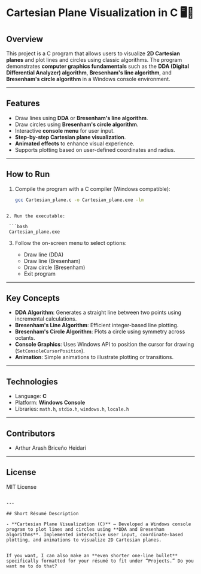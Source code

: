 # Cartesian Plane Visualization in C 🖥️📐

## Overview
This project is a C program that allows users to visualize **2D Cartesian planes** and plot lines and circles using classic algorithms. The program demonstrates **computer graphics fundamentals** such as the **DDA (Digital Differential Analyzer) algorithm**, **Bresenham's line algorithm**, and **Bresenham's circle algorithm** in a Windows console environment.

---

## Features
- Draw lines using **DDA** or **Bresenham's line algorithm**.
- Draw circles using **Bresenham's circle algorithm**.
- Interactive **console menu** for user input.
- **Step-by-step Cartesian plane visualization**.
- **Animated effects** to enhance visual experience.
- Supports plotting based on user-defined coordinates and radius.

---

## How to Run
1. Compile the program with a C compiler (Windows compatible):
   ```bash
   gcc Cartesian_plane.c -o Cartesian_plane.exe -lm
  ```

2. Run the executable:

   ```bash
   Cartesian_plane.exe
   ```
3. Follow the on-screen menu to select options:

   * Draw line (DDA)
   * Draw line (Bresenham)
   * Draw circle (Bresenham)
   * Exit program

---

## Key Concepts

* **DDA Algorithm**: Generates a straight line between two points using incremental calculations.
* **Bresenham's Line Algorithm**: Efficient integer-based line plotting.
* **Bresenham's Circle Algorithm**: Plots a circle using symmetry across octants.
* **Console Graphics**: Uses Windows API to position the cursor for drawing (`SetConsoleCursorPosition`).
* **Animation**: Simple animations to illustrate plotting or transitions.

---

## Technologies

* Language: **C**
* Platform: **Windows Console**
* Libraries: `math.h`, `stdio.h`, `windows.h`, `locale.h`

---

## Contributors

* Arthur Arash Briceño Heidari

---

## License

MIT License

```

---

## Short Résumé Description

- **Cartesian Plane Visualization (C)** – Developed a Windows console program to plot lines and circles using **DDA and Bresenham algorithms**. Implemented interactive user input, coordinate-based plotting, and animations to visualize 2D Cartesian planes.  


If you want, I can also make an **even shorter one-line bullet** specifically formatted for your résumé to fit under “Projects.” Do you want me to do that?
```
